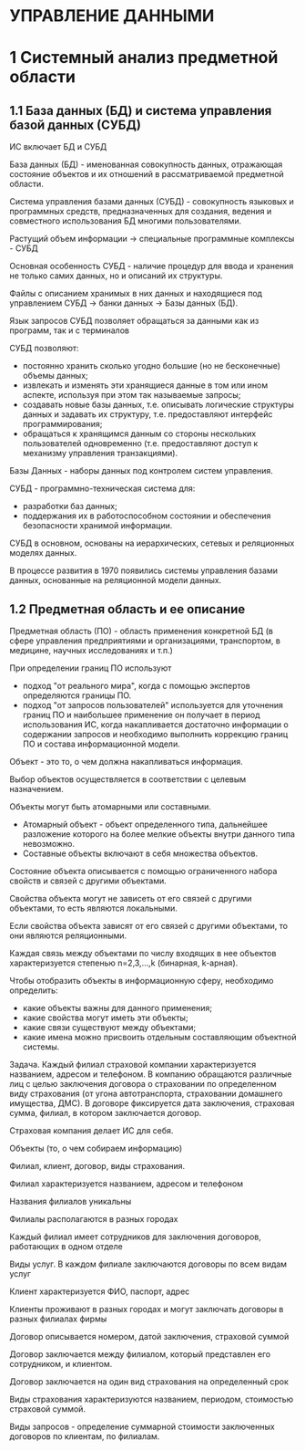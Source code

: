 # УПРАВЛЕНИЕ ДАННЫМИ
# 1 Системный анализ предметной области
## 1.1 База данных (БД) и система управления базой данных (СУБД)

ИС включает БД и СУБД

База данных (БД) - именованная совокупность данных, отражающая состояние объектов и их отношений в рассматриваемой предметной области.

Система управления базами данных (СУБД) - совокупность языковых и программных средств, предназначенных для создания, ведения и совместного использования БД многими пользователями.

Растущий объем информации -> специальные программные комплексы - СУБД

Основная особенность СУБД - наличие процедур для ввода и хранения не только самих данных, но и описаний их структуры.

Файлы с описанием хранимых в них данных и находящиеся под управлением СУБД -> банки данных -> Базы данных (БД).

Язык запросов СУБД позволяет обращаться за данными как из программ, так и с терминалов

СУБД позволяют:
* постоянно хранить сколько угодно большие (но не бесконечные) объемы данных;
* извлекать и изменять эти хранящиеся данные в том или ином аспекте, используя при этом так называемые запросы;
* создавать новые базы данных, т.е. описывать логические структуры данных и задавать их структуру, т.е. предоставляют интерфейс программирования;
* обращаться к хранящимся данным со стороны нескольких пользователей одновременно (т.е. предоставляют доступ к механизму управления транзакциями).

Базы Данных - наборы данных под контролем систем управления.

СУБД - программно-техническая система для:
- разработки баз данных;
- поддержания их в работоспособном состоянии и обеспечения безопасности хранимой информации.

СУБД в основном, основаны на иерархических, сетевых и реляционных моделях данных.

В процессе развития в 1970 появились системы управления базами данных, основанные на реляционной модели данных.

## 1.2 Предметная область и ее описание

Предметная область (ПО) - область применения конкретной БД (в сфере управления предприятиями и организациями, транспортом, в медицине, научных исследованиях и т.п.)

При определении границ ПО используют
- подход "от реального мира", когда с помощью экспертов определяются границы ПО.
- подход "от запросов пользователей" используется для уточнения границ ПО и наибольшее применение он получает в период использования ИС, когда накапливается достаточно информации о содержании запросов и необходимо выполнить коррекцию границ ПО и состава информационной модели.

Объект - это то, о чем должна накапливаться информация.

Выбор объектов осуществляется в соответствии с целевым назначением.

Объекты могут быть атомарными или составными.
- Атомарный объект - объект определенного типа, дальнейшее разложение которого на более мелкие объекты внутри данного типа невозможно.
- Составные объекты включают в себя множества объектов.

Состояние объекта описывается с помощью ограниченного набора свойств и связей с другими объектами.

Свойства объекта могут не зависеть от его связей с другими объектами, то есть являются локальными.

Если свойства объекта зависят от его связей с другими объектами, то они являются реляционными.

Каждая связь между объектами по числу входящих в нее объектов характеризуется степенью n=2,3,...,k (бинарная, k-арная).

Чтобы отобразить объекты в информационную сферу, необходимо определить:
- какие объекты важны для данного применения;
- какие свойства могут иметь эти объекты;
- какие связи существуют между объектами;
- какие имена можно присвоить отдельным составляющим объектной системы.

Задача. Каждый филиал страховой компании характеризуется названием, адресом и телефоном. В компанию обращаются различные лиц с целью заключения договора о страховании по определенном виду страхования (от угона автотранспорта, страховании домашнего имущества, ДМС). В договоре фиксируется дата заключения, страховая сумма, филиал, в котором заключается договор.

Страховая компания делает ИС для себя.

Объекты (то, о чем собираем информацию)

Филиал, клиент, договор, виды страхования.

Филиал характеризуется названием, адресом и телефоном

Названия филиалов уникальны

Филиалы располагаются в разных городах

Каждый филиал имеет сотрудников для заключения договоров, работающих в одном отделе

Виды услуг. В каждом филиале заключаются договоры по всем видам услуг

Клиент характеризуется ФИО, паспорт, адрес

Клиенты проживают в разных городах и могут заключать договоры в разных филиалах фирмы

Договор описывается номером, датой заключения, страховой суммой

Договор заключается между филиалом, который представлен его сотрудником, и клиентом.

Договор заключается на один вид страхования на определенный срок

Виды страхования характеризуются названием, периодом, стоимостью страховой суммой.

Виды запросов - определение суммарной стоимости заключенных договоров по клиентам, по филиалам.
